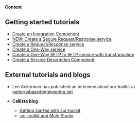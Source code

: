 **Content**


## Getting started tutorials ##

  * [Create an Integration Component](TutorialCreateIntegrationComponent.md)
  * [NEW: Create a Secure Request/Response service](TutorialCreateSecureRequestResponseService.md)
  * [Create a Request/Response service](TutorialCreateRequestResponseService.md)
  * [Create a One-Way service](TutorialCreateOneWayService.md)
  * [Create a One-Way SFTP to SFTP service with transformation](TutorialCreateSftpToSftpService.md)
  * [Create a Service Description Component](TutorialCreateServiceDescriptionComponent.md)

## External tutorials and blogs ##

  * Lee Ackerman has published an interview about soi-toolkit at [patternsbasedengineering.net](http://patternsbasedengineering.net/magnus-larsson/)

  * **Callista blog**
    * [Getting started with soi-toolkit](http://blog.callistaenterprise.se/2011/01/23/getting-started-with-soi-toolkit/)
    * [soi-toolkit and Mule Studio](http://blog.callistaenterprise.se/2011/06/30/soi-toolkit-meets-mule-studio-a-perfect-match/)